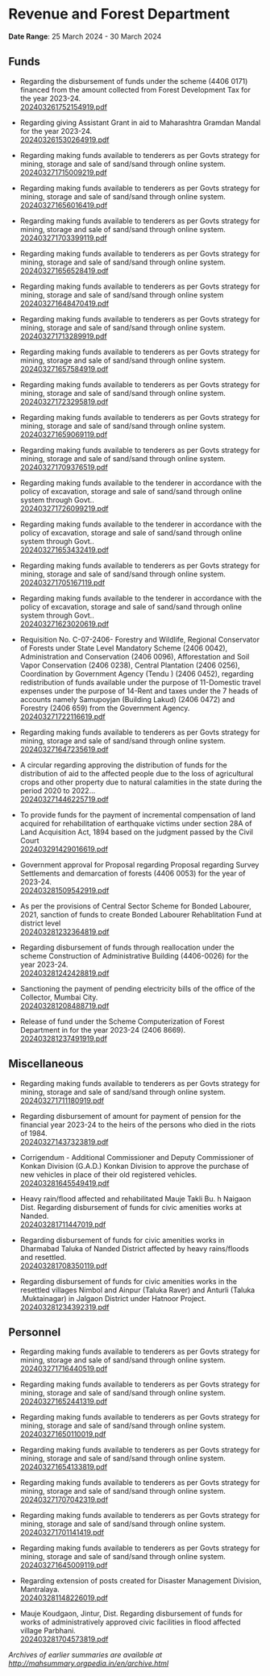 # Revenue and Forest Department

**Date Range**: 25 March 2024 - 30 March 2024


## Funds
- Regarding the disbursement of funds under the scheme (4406 0171) financed from the amount collected from Forest Development Tax for the year 2023-24.\
  [202403261752154919.pdf](https://gr.maharashtra.gov.in/Site/Upload/Government%20Resolutions/English/202403261752154919.pdf)

- Regarding giving Assistant Grant in aid to Maharashtra Gramdan Mandal for the year 2023-24.\
  [202403261530264919.pdf](https://gr.maharashtra.gov.in/Site/Upload/Government%20Resolutions/English/202403261530264919.pdf)

- Regarding making funds available to tenderers as per Govts strategy for mining, storage and sale of sand/sand through online system.\
  [202403271715009219.pdf](https://gr.maharashtra.gov.in/Site/Upload/Government%20Resolutions/English/202403271715009219.pdf)

- Regarding making funds available to tenderers as per Govts strategy for mining, storage and sale of sand/sand through online system.\
  [202403271656016419.pdf](https://gr.maharashtra.gov.in/Site/Upload/Government%20Resolutions/English/202403271656016419.pdf)

- Regarding making funds available to tenderers as per Govts strategy for mining, storage and sale of sand/sand through online system.\
  [202403271703399119.pdf](https://gr.maharashtra.gov.in/Site/Upload/Government%20Resolutions/English/202403271703399119.pdf)

- Regarding making funds available to tenderers as per Govts strategy for mining, storage and sale of sand/sand through online system.\
  [202403271656528419.pdf](https://gr.maharashtra.gov.in/Site/Upload/Government%20Resolutions/English/202403271656528419.pdf)

- Regarding making funds available to tenderers as per Govts strategy for mining, storage and sale of sand/sand through online system\
  [202403271648470419.pdf](https://gr.maharashtra.gov.in/Site/Upload/Government%20Resolutions/English/202403271648470419.pdf)

- Regarding making funds available to tenderers as per Govts strategy for mining, storage and sale of sand/sand through online system.\
  [202403271713289919.pdf](https://gr.maharashtra.gov.in/Site/Upload/Government%20Resolutions/English/202403271713289919.pdf)

- Regarding making funds available to tenderers as per Govts strategy for mining, storage and sale of sand/sand through online system.\
  [202403271657584919.pdf](https://gr.maharashtra.gov.in/Site/Upload/Government%20Resolutions/English/202403271657584919.pdf)

- Regarding making funds available to tenderers as per Govts strategy for mining, storage and sale of sand/sand through online system.\
  [202403271723295819.pdf](https://gr.maharashtra.gov.in/Site/Upload/Government%20Resolutions/English/202403271723295819.pdf)

- Regarding making funds available to tenderers as per Govts strategy for mining, storage and sale of sand/sand through online system.\
  [202403271659069119.pdf](https://gr.maharashtra.gov.in/Site/Upload/Government%20Resolutions/English/202403271659069119.pdf)

- Regarding making funds available to tenderers as per Govts strategy for mining, storage and sale of sand/sand through online system.\
  [202403271709376519.pdf](https://gr.maharashtra.gov.in/Site/Upload/Government%20Resolutions/English/202403271709376519.pdf)

- Regarding making funds available to the tenderer in accordance with the policy of excavation, storage and sale of sand/sand through online system through Govt..\
  [202403271726099219.pdf](https://gr.maharashtra.gov.in/Site/Upload/Government%20Resolutions/English/202403271726099219.pdf)

- Regarding making funds available to the tenderer in accordance with the policy of excavation, storage and sale of sand/sand through online system through Govt..\
  [202403271653432419.pdf](https://gr.maharashtra.gov.in/Site/Upload/Government%20Resolutions/English/202403271653432419.pdf)

- Regarding making funds available to tenderers as per Govts strategy for mining, storage and sale of sand/sand through online system.\
  [202403271705167119.pdf](https://gr.maharashtra.gov.in/Site/Upload/Government%20Resolutions/English/202403271705167119.pdf)

- Regarding making funds available to the tenderer in accordance with the policy of excavation, storage and sale of sand/sand through online system through Govt..\
  [202403271623020619.pdf](https://gr.maharashtra.gov.in/Site/Upload/Government%20Resolutions/English/202403271623020619.pdf)

- Requisition No. C-07-2406- Forestry and Wildlife, Regional Conservator of Forests under State Level Mandatory Scheme (2406 0042), Administration and Conservation (2406 0096), Afforestation and Soil Vapor Conservation (2406 0238), Central Plantation (2406 0256), Coordination by Government Agency (Tendu ) (2406 0452), regarding redistribution of funds available under the purpose of 11-Domestic travel expenses under the purpose of 14-Rent and taxes under the 7 heads of accounts namely Samupoyjan (Building Lakud) (2406 0472) and Forestry (2406 659) from the Government Agency.\
  [202403271722116619.pdf](https://gr.maharashtra.gov.in/Site/Upload/Government%20Resolutions/English/202403271722116619.pdf)

- Regarding making funds available to tenderers as per Govts strategy for mining, storage and sale of sand/sand through online system.\
  [202403271647235619.pdf](https://gr.maharashtra.gov.in/Site/Upload/Government%20Resolutions/English/202403271647235619.pdf)

- A circular regarding approving the distribution of funds for the distribution of aid to the affected people due to the loss of agricultural crops and other property due to natural calamities in the state during the period 2020 to 2022...\
  [202403271446225719.pdf](https://gr.maharashtra.gov.in/Site/Upload/Government%20Resolutions/English/202403271446225719.pdf)

- To provide funds for the payment of incremental compensation of land acquired for rehabilitation of earthquake victims under section 28A of Land Acquisition Act, 1894 based on the judgment passed by the Civil Court\
  [202403291429016619.pdf](https://gr.maharashtra.gov.in/Site/Upload/Government%20Resolutions/English/202403291429016619.pdf)

- Government approval for Proposal regarding Proposal regarding Survey Settlements and demarcation of forests (4406 0053) for the year of 2023-24.\
  [202403281509542919.pdf](https://gr.maharashtra.gov.in/Site/Upload/Government%20Resolutions/English/202403281509542919.pdf)

- As per the provisions of Central Sector Scheme for Bonded Labourer, 2021, sanction of funds to create Bonded Labourer Rehablitation Fund at district level\
  [202403281232364819.pdf](https://gr.maharashtra.gov.in/Site/Upload/Government%20Resolutions/English/202403281232364819.pdf)

- Regarding disbursement of funds through reallocation under the scheme Construction of Administrative Building (4406-0026) for the year 2023-24.\
  [202403281242428819.pdf](https://gr.maharashtra.gov.in/Site/Upload/Government%20Resolutions/English/202403281242428819.pdf)

- Sanctioning the payment of pending electricity bills of the office of the Collector, Mumbai City.\
  [202403281208488719.pdf](https://gr.maharashtra.gov.in/Site/Upload/Government%20Resolutions/English/202403281208488719.pdf)

- Release of fund under the Scheme Computerization of Forest Department in for the year 2023-24 (2406 8669).\
  [202403281237491919.pdf](https://gr.maharashtra.gov.in/Site/Upload/Government%20Resolutions/English/202403281237491919.pdf)

## Miscellaneous
- Regarding making funds available to tenderers as per Govts strategy for mining, storage and sale of sand/sand through online system.\
  [202403271711180919.pdf](https://gr.maharashtra.gov.in/Site/Upload/Government%20Resolutions/English/202403271711180919.pdf)

- Regarding disbursement of amount for payment of pension for the financial year 2023-24 to the heirs of the persons who died in the riots of 1984.\
  [202403271437323819.pdf](https://gr.maharashtra.gov.in/Site/Upload/Government%20Resolutions/English/202403271437323819.pdf)

- Corrigendum -  Additional Commissioner and Deputy Commissioner of Konkan Division (G.A.D.) Konkan Division to approve the purchase of new vehicles in place of their old registered vehicles.\
  [202403281645549419.pdf](https://gr.maharashtra.gov.in/Site/Upload/Government%20Resolutions/English/202403281645549419.pdf)

- Heavy rain/flood affected and rehabilitated Mauje Takli Bu. h Naigaon Dist. Regarding disbursement of funds for civic amenities works at Nanded.\
  [202403281711447019.pdf](https://gr.maharashtra.gov.in/Site/Upload/Government%20Resolutions/English/202403281711447019.pdf)

- Regarding disbursement of funds for civic amenities works in Dharmabad Taluka of Nanded District affected by heavy rains/floods and resettled.\
  [202403281708350119.pdf](https://gr.maharashtra.gov.in/Site/Upload/Government%20Resolutions/English/202403281708350119.pdf)

- Regarding disbursement of funds for civic amenities works in the resettled villages Nimbol and Ainpur (Taluka Raver) and Anturli (Taluka .Muktainagar) in Jalgaon District under Hatnoor Project.\
  [202403281234392319.pdf](https://gr.maharashtra.gov.in/Site/Upload/Government%20Resolutions/English/202403281234392319.pdf)

## Personnel
- Regarding making funds available to tenderers as per Govts strategy for mining, storage and sale of sand/sand through online system.\
  [202403271716440519.pdf](https://gr.maharashtra.gov.in/Site/Upload/Government%20Resolutions/English/202403271716440519.pdf)

- Regarding making funds available to tenderers as per Govts strategy for mining, storage and sale of sand/sand through online system.\
  [202403271652441319.pdf](https://gr.maharashtra.gov.in/Site/Upload/Government%20Resolutions/English/202403271652441319.pdf)

- Regarding making funds available to tenderers as per Govts strategy for mining, storage and sale of sand/sand through online system.\
  [202403271650110019.pdf](https://gr.maharashtra.gov.in/Site/Upload/Government%20Resolutions/English/202403271650110019.pdf)

- Regarding making funds available to tenderers as per Govts strategy for mining, storage and sale of sand/sand through online system.\
  [202403271654133819.pdf](https://gr.maharashtra.gov.in/Site/Upload/Government%20Resolutions/English/202403271654133819.pdf)

- Regarding making funds available to tenderers as per Govts strategy for mining, storage and sale of sand/sand through online system.\
  [202403271707042319.pdf](https://gr.maharashtra.gov.in/Site/Upload/Government%20Resolutions/English/202403271707042319.pdf)

- Regarding making funds available to tenderers as per Govts strategy for mining, storage and sale of sand/sand through online system.\
  [202403271701141419.pdf](https://gr.maharashtra.gov.in/Site/Upload/Government%20Resolutions/English/202403271701141419.pdf)

- Regarding making funds available to tenderers as per Govts strategy for mining, storage and sale of sand/sand through online system.\
  [202403271645009119.pdf](https://gr.maharashtra.gov.in/Site/Upload/Government%20Resolutions/English/202403271645009119.pdf)

- Regarding extension of posts created for Disaster Management Division, Mantralaya.\
  [202403281148226019.pdf](https://gr.maharashtra.gov.in/Site/Upload/Government%20Resolutions/English/202403281148226019.pdf)

- Mauje Koudgaon, Jintur, Dist. Regarding disbursement of funds for works of administratively approved civic facilities in flood affected village Parbhani.\
  [202403281704573819.pdf](https://gr.maharashtra.gov.in/Site/Upload/Government%20Resolutions/English/202403281704573819....pdf)


*Archives of earlier summaries are available at http://mahsummary.orgpedia.in/en/archive.html*